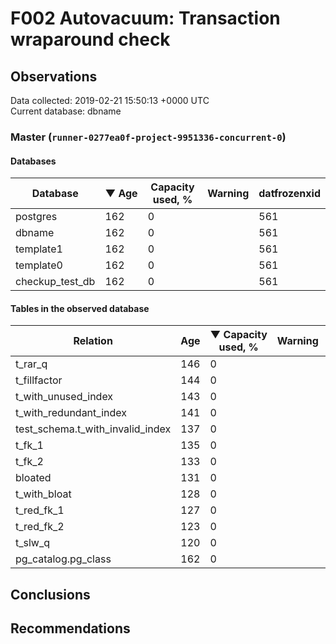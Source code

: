 # F002 Autovacuum: Transaction wraparound check #

## Observations ##
Data collected: 2019-02-21 15:50:13 +0000 UTC  
Current database: dbname  


### Master (`runner-0277ea0f-project-9951336-concurrent-0`) ###

#### Databases ####
 Database | &#9660;&nbsp;Age | Capacity used, % | Warning | datfrozenxid
----------|-----|------------------|---------|--------------
postgres |162 |0 |  |561
dbname |162 |0 |  |561
template1 |162 |0 |  |561
template0 |162 |0 |  |561
checkup_test_db |162 |0 |  |561



#### Tables in the observed database ####
 Relation | Age | &#9660;&nbsp;Capacity used, % | Warning |rel_relfrozenxid | toast_relfrozenxid 
----------|-----|------------------|---------|-----------------|--------------------
t_rar_q |146 |0 |  |577 |0 |
t_fillfactor |144 |0 |  |579 |0 |
t_with_unused_index |143 |0 |  |580 |0 |
t_with_redundant_index |141 |0 |  |582 |0 |
test_schema.t_with_invalid_index |137 |0 |  |586 |0 |
t_fk_1 |135 |0 |  |588 |0 |
t_fk_2 |133 |0 |  |590 |0 |
bloated |131 |0 |  |592 |0 |
t_with_bloat |128 |0 |  |595 |0 |
t_red_fk_1 |127 |0 |  |596 |0 |
t_red_fk_2 |123 |0 |  |600 |0 |
t_slw_q |120 |0 |  |603 |0 |
pg_catalog.pg_class |162 |0 |  |561 |0 |




## Conclusions ##


## Recommendations ##

